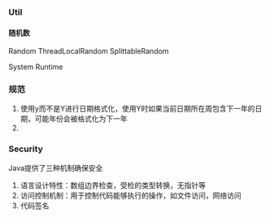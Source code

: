 ### Util

#### 随机数

Random    ThreadLocalRandom    SplittableRandom

System    Runtime



### 规范

1. 使用y而不是Y进行日期格式化，使用Y时如果当前日期所在周包含下一年的日期，可能年份会被格式化为下一年
2. 

### Security

Java提供了三种机制确保安全

1. 语言设计特性：数组边界检查，受检的类型转换，无指针等
2. 访问控制机制：用于控制代码能够执行的操作，如文件访问，网络访问
3. 代码签名

